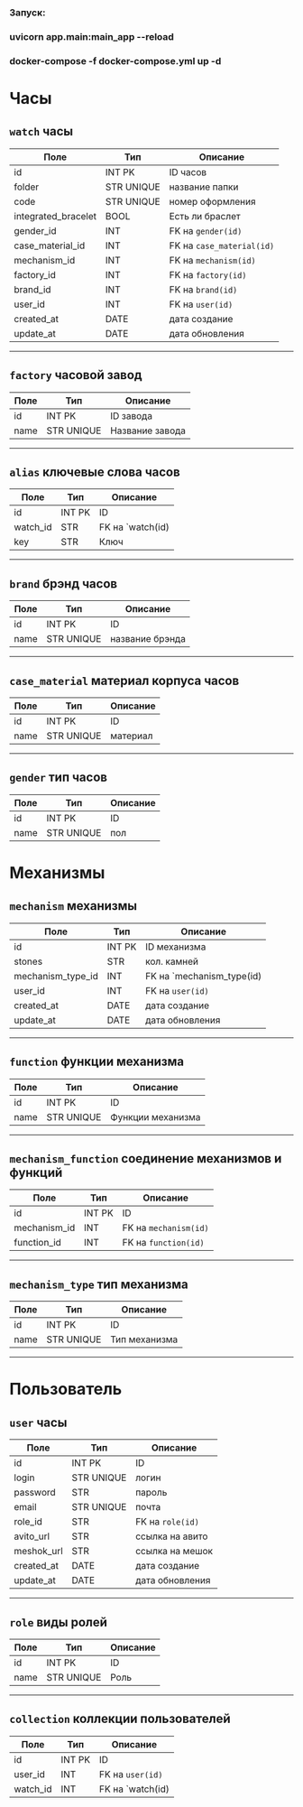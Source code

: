 ### Запуск: 

### uvicorn app.main:main_app --reload
### docker-compose -f docker-compose.yml up -d


# Часы


## `watch` часы

| Поле | Тип | Описание |
|------|-----|----------|
| id | INT PK | ID часов 
| folder | STR UNIQUE | название папки
| code | STR UNIQUE | номер оформления
| integrated_bracelet | BOOL | Есть ли браслет  
| gender_id | INT | FK на `gender(id)` 
| case_material_id | INT | FK на `case_material(id)` 
| mechanism_id | INT | FK на `mechanism(id)`              
| factory_id | INT | FK на `factory(id)`              
| brand_id | INT | FK на `brand(id)`              
| user_id | INT | FK на `user(id)`   
| created_at | DATE | дата создание  
| update_at | DATE | дата обновления               

---

## `factory` часовой завод

| Поле | Тип | Описание |
|------|-----|----------|
| id | INT PK | ID завода 
| name | STR UNIQUE | Название завода

---

## `alias` ключевые слова часов

| Поле | Тип | Описание |
|------|-----|----------|
| id | INT PK | ID  
| watch_id | STR | FK на `watch(id)
| key | STR | Ключ

---

## `brand` брэнд часов

| Поле | Тип | Описание |
|------|-----|----------|
| id | INT PK | ID  
| name | STR UNIQUE | название брэнда

---

## `case_material` материал корпуса часов

| Поле | Тип | Описание |
|------|-----|----------|
| id | INT PK | ID  
| name | STR UNIQUE | материал

---

## `gender` тип часов

| Поле | Тип | Описание |
|------|-----|----------|
| id | INT PK | ID  
| name | STR UNIQUE | пол


# Механизмы 


## `mechanism` механизмы

| Поле | Тип | Описание |
|------|-----|----------|
| id | INT PK | ID механизма 
| stones | STR | кол. камней
| mechanism_type_id | INT | FK на `mechanism_type(id)           
| user_id | INT | FK на `user(id)` 
| created_at | DATE | дата создание  
| update_at | DATE | дата обновления  

---

## `function` функции механизма

| Поле | Тип | Описание |
|------|-----|----------|
| id | INT PK | ID 
| name | STR UNIQUE | Функции механизма

---

## `mechanism_function` соединение механизмов и функций

| Поле | Тип | Описание |
|------|-----|----------|
| id | INT PK | ID 
| mechanism_id | INT | FK на `mechanism(id)` 
| function_id | INT | FK на `function(id)` 

---

## `mechanism_type` тип механизма

| Поле | Тип | Описание |
|------|-----|----------|
| id | INT PK | ID 
| name | STR UNIQUE | Тип механизма 

---


# Пользователь 


## `user` часы

| Поле | Тип | Описание |
|------|-----|----------|
| id | INT PK | ID 
| login | STR UNIQUE | логин
| password | STR | пароль         
| email | STR UNIQUE | почта
| role_id | STR | FK на `role(id)` 
| avito_url | STR | ссылка на авито
| meshok_url | STR | ссылка на мешок
| created_at | DATE | дата создание  
| update_at | DATE | дата обновления  

---

## `role` виды ролей

| Поле | Тип | Описание |
|------|-----|----------|
| id | INT PK | ID 
| name | STR UNIQUE | Роль

---

## `collection` коллекции пользователей

| Поле | Тип | Описание |
|------|-----|----------|
| id | INT PK | ID 
| user_id | INT | FK на `user(id)` 
| watch_id | INT | FK на `watch(id)           
